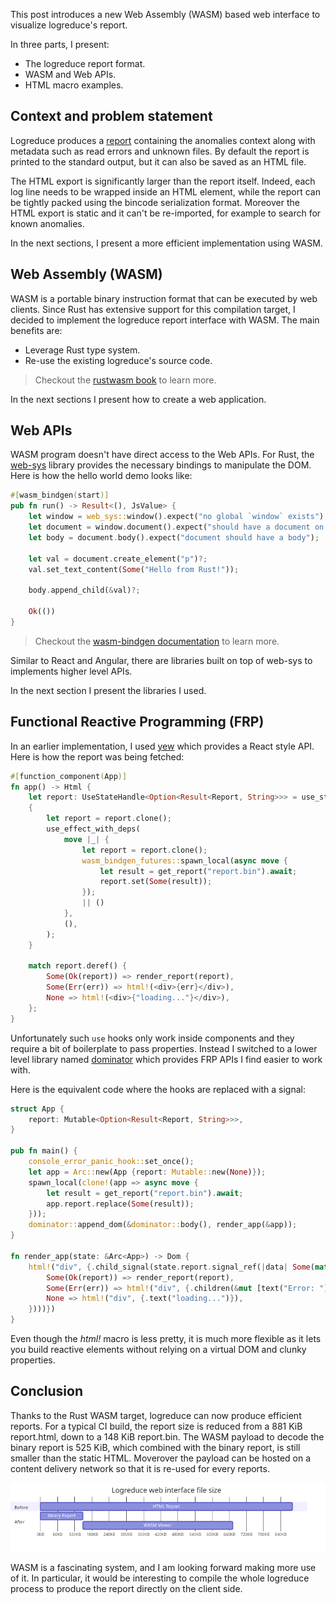 <!-- This work is licensed under the Creative Commons Attribution 4.0 International License.
     To view a copy of this license, visit http://creativecommons.org/licenses/by/4.0/
     or send a letter to Creative Commons, PO Box 1866, Mountain View, CA 94042, USA.
-->

This post introduces a new Web Assembly (WASM) based web interface to visualize logreduce's report.

In three parts, I present:

- The logreduce report format.
- WASM and Web APIs.
- HTML macro examples.


## Context and problem statement

Logreduce produces a [report][logreduce-report] containing the anomalies context along with metadata such as read errors and unknown files.
By default the report is printed to the standard output, but it can also be saved as an HTML file.

[logreduce-report]: https://github.com/logreduce/logreduce/blob/main/crates/report/src/report.rs

The HTML export is significantly larger than the report itself. Indeed, each log line needs to be wrapped inside an HTML element, while the report can be tightly packed using the bincode serialization format.
Moreover the HTML export is static and it can't be re-imported, for example to search for known anomalies.

In the next sections, I present a more efficient implementation using WASM.


## Web Assembly (WASM)

WASM is a portable binary instruction format that can be executed by web clients.
Since Rust has extensive support for this compilation target, I decided to implement the logreduce report interface with WASM.
The main benefits are:

- Leverage Rust type system.
- Re-use the existing logreduce's source code.

> Checkout the [rustwasm book][rustwasm] to learn more.

[rustwasm]: https://rustwasm.github.io/docs/book/

In the next sections I present how to create a web application.


## Web APIs

WASM program doesn't have direct access to the Web APIs.
For Rust, the [web-sys][web-sys] library provides the necessary bindings to manipulate the DOM.
Here is how the hello world demo looks like:

[web-sys]: https://docs.rs/web-sys

```rust
#[wasm_bindgen(start)]
pub fn run() -> Result<(), JsValue> {
    let window = web_sys::window().expect("no global `window` exists");
    let document = window.document().expect("should have a document on window");
    let body = document.body().expect("document should have a body");

    let val = document.create_element("p")?;
    val.set_text_content(Some("Hello from Rust!"));

    body.append_child(&val)?;

    Ok(())
}
```

> Checkout the [wasm-bindgen documentation][wasm-bindgen] to learn more.

[wasm-bindgen]: https://rustwasm.github.io/wasm-bindgen/

Similar to React and Angular, there are libraries built on top of web-sys to implements
higher level APIs.

In the next section I present the libraries I used.


## Functional Reactive Programming (FRP)

In an earlier implementation, I used [yew][yew] which provides a React style API. Here is how the report was being fetched:

[yew]: https://yew.rs/

```rust
#[function_component(App)]
fn app() -> Html {
    let report: UseStateHandle<Option<Result<Report, String>>> = use_state(|| None);
    {
        let report = report.clone();
        use_effect_with_deps(
            move |_| {
                let report = report.clone();
                wasm_bindgen_futures::spawn_local(async move {
                    let result = get_report("report.bin").await;
                    report.set(Some(result));
                });
                || ()
            },
            (),
        );
    }

    match report.deref() {
        Some(Ok(report)) => render_report(report),
        Some(Err(err)) => html!(<div>{err}</div>),
        None => html!(<div>{"loading..."}</div>),
    };
}
```

Unfortunately such `use` hooks only work inside components and they require a bit of boilerplate to pass properties.
Instead I switched to a lower level library named [dominator][dominator] which provides FRP APIs I find easier to work with.

Here is the equivalent code where the hooks are replaced with a signal:

[dominator]: https://github.com/Pauan/rust-dominator#readme

```rust
struct App {
    report: Mutable<Option<Result<Report, String>>>,
}

pub fn main() {
    console_error_panic_hook::set_once();
    let app = Arc::new(App {report: Mutable::new(None)});
    spawn_local(clone!(app => async move {
        let result = get_report("report.bin").await;
        app.report.replace(Some(result));
    }));
    dominator::append_dom(&dominator::body(), render_app(&app));
}

fn render_app(state: &Arc<App>) -> Dom {
    html!("div", {.child_signal(state.report.signal_ref(|data| Some(match data {
        Some(Ok(report)) => render_report(report),
        Some(Err(err)) => html!("div", {.children(&mut [text("Error: "), text(err)])}),
        None => html!("div", {.text("loading...")}),
    })))})
}
```

Even though the *html!* macro is less pretty, it is much more flexible as it lets you build reactive elements
without relying on a virtual DOM and clunky properties.


## Conclusion

Thanks to the Rust WASM target, logreduce can now produce efficient reports.
For a typical CI build, the report size is reduced from a 881 KiB report.html, down to a 148 KiB report.bin.
The WASM payload to decode the binary report is 525 KiB, which combined with the binary report, is still smaller than the static HTML.
Moverover the payload can be hosted on a content delivery network so that it is re-used for every reports.

![wasm-size](./images/logreduce-wasm-size.png)

WASM is a fascinating system, and I am looking forward making more use of it.
In particular, it would be interesting to compile the whole logreduce process to produce the report directly on the client side.
